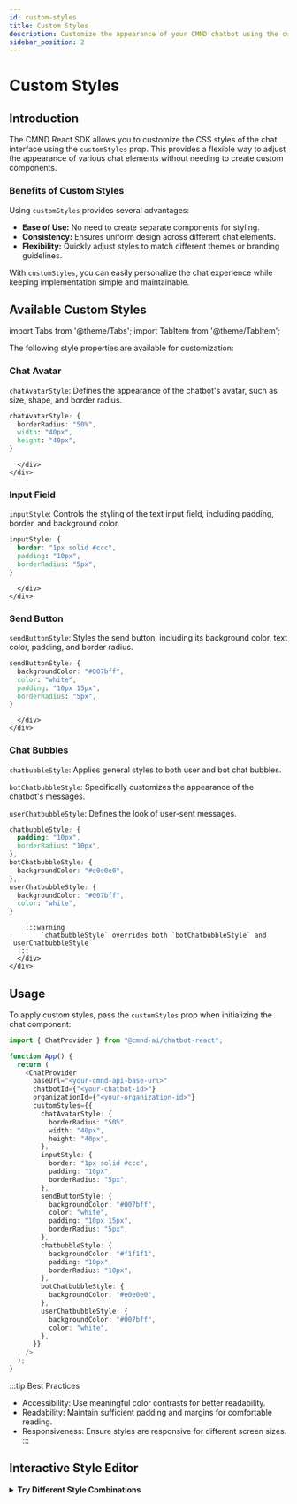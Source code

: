 ```yaml
---
id: custom-styles
title: Custom Styles
description: Customize the appearance of your CMND chatbot using the customStyles prop.
sidebar_position: 2
---
```


# Custom Styles

## Introduction

The CMND React SDK allows you to customize the CSS styles of the chat interface using the `customStyles` prop. This provides a flexible way to adjust the appearance of various chat elements without needing to create custom components.

<div className="card">
  <div className="card__header">
    <h3>Benefits of Custom Styles</h3>
  </div>
  <div className="card__body">
    <p>Using <code>customStyles</code> provides several advantages:</p>
    <ul>
      <li><strong>Ease of Use:</strong> No need to create separate components for styling.</li>
      <li><strong>Consistency:</strong> Ensures uniform design across different chat elements.</li>
      <li><strong>Flexibility:</strong> Quickly adjust styles to match different themes or branding guidelines.</li>
    </ul>
    <p>With <code>customStyles</code>, you can easily personalize the chat experience while keeping implementation simple and maintainable.</p>
  </div>
</div>

## Available Custom Styles

import Tabs from '@theme/Tabs';
import TabItem from '@theme/TabItem';

The following style properties are available for customization:

<Tabs groupId="style-elements">
  <TabItem value="avatar" label="Avatar" default>
    <div className="card">
      <div className="card__header">
        <h3>Chat Avatar</h3>
      </div>
      <div className="card__body">
        <p><code>chatAvatarStyle</code>: Defines the appearance of the chatbot's avatar, such as size, shape, and border radius.</p>
        
```css title="Avatar Style Example" showLineNumbers
chatAvatarStyle: {
  borderRadius: "50%",
  width: "40px",
  height: "40px",
}
```
      </div>
    </div>
  </TabItem>
  <TabItem value="input" label="Input Field">
    <div className="card">
      <div className="card__header">
        <h3>Input Field</h3>
      </div>
      <div className="card__body">
        <p><code>inputStyle</code>: Controls the styling of the text input field, including padding, border, and background color.</p>
        
```css title="Input Style Example" showLineNumbers
inputStyle: {
  border: "1px solid #ccc",
  padding: "10px",
  borderRadius: "5px",
}
```
      </div>
    </div>
  </TabItem>
  <TabItem value="button" label="Send Button">
    <div className="card">
      <div className="card__header">
        <h3>Send Button</h3>
      </div>
      <div className="card__body">
        <p><code>sendButtonStyle</code>: Styles the send button, including its background color, text color, padding, and border radius.</p>
        
```css title="Send Button Style Example" showLineNumbers
sendButtonStyle: {
  backgroundColor: "#007bff",
  color: "white",
  padding: "10px 15px",
  borderRadius: "5px",
}
```
      </div>
    </div>
  </TabItem>
  <TabItem value="bubbles" label="Chat Bubbles">
    <div className="card">
      <div className="card__header">
        <h3>Chat Bubbles</h3>
      </div>
      <div className="card__body">
        <p><code>chatbubbleStyle</code>: Applies general styles to both user and bot chat bubbles.</p>
        <p><code>botChatbubbleStyle</code>: Specifically customizes the appearance of the chatbot's messages.</p>
        <p><code>userChatbubbleStyle</code>: Defines the look of user-sent messages.</p>
        
```css title="Chat Bubble Styles Example" showLineNumbers
chatbubbleStyle: {
  padding: "10px",
  borderRadius: "10px",
},
botChatbubbleStyle: {
  backgroundColor: "#e0e0e0",
},
userChatbubbleStyle: {
  backgroundColor: "#007bff",
  color: "white",
}
```
        :::warning
            `chatbubbleStyle` overrides both `botChatbubbleStyle` and `userChatbubbleStyle`
      :::
      </div>
    </div>
  </TabItem>
</Tabs>

## Usage

To apply custom styles, pass the `customStyles` prop when initializing the chat component:

```typescript title="App.tsx" showLineNumbers
import { ChatProvider } from "@cmnd-ai/chatbot-react";

function App() {
  return (
    <ChatProvider
      baseUrl="<your-cmnd-api-base-url>"
      chatbotId={"<your-chatbot-id>"}
      organizationId={"<your-organization-id>"}
      customStyles={{
        chatAvatarStyle: {
          borderRadius: "50%",
          width: "40px",
          height: "40px",
        },
        inputStyle: {
          border: "1px solid #ccc",
          padding: "10px",
          borderRadius: "5px",
        },
        sendButtonStyle: {
          backgroundColor: "#007bff",
          color: "white",
          padding: "10px 15px",
          borderRadius: "5px",
        },
        chatbubbleStyle: {
          backgroundColor: "#f1f1f1",
          padding: "10px",
          borderRadius: "10px",
        },
        botChatbubbleStyle: {
          backgroundColor: "#e0e0e0",
        },
        userChatbubbleStyle: {
          backgroundColor: "#007bff",
          color: "white",
        },
      }}
    />
  );
}
```

:::tip Best Practices

- Accessibility: Use meaningful color contrasts for better readability.
- Readability: Maintain sufficient padding and margins for comfortable reading.
- Responsiveness: Ensure styles are responsive for different screen sizes.
  :::

## Interactive Style Editor

<details>
<summary><b>Try Different Style Combinations</b></summary>
<div>

The code below demonstrates how to implement a dynamic style editor in your application:

```tsx title="StyleEditor.tsx" showLineNumbers
import React, { useState } from "react";
import { ChatProvider, CmndChatBot } from "@cmnd-ai/chatbot-react";

const StyleEditor = () => {
  const [avatarBorderRadius, setAvatarBorderRadius] = useState("50%");
  const [bubbleBg, setBubbleBg] = useState("#e0e0e0");
  const [userBubbleBg, setUserBubbleBg] = useState("#007bff");

  return (
    <div className="style-editor">
      <div className="controls">
        <div>
          <label>Avatar Border Radius:</label>
          <select
            value={avatarBorderRadius}
            onChange={(e) => setAvatarBorderRadius(e.target.value)}
          >
            <option value="50%">Circle (50%)</option>
            <option value="10%">Rounded (10%)</option>
            <option value="0">Square (0)</option>
          </select>
        </div>

        <div>
          <label>Bot Bubble Color:</label>
          <input
            type="color"
            value={bubbleBg}
            onChange={(e) => setBubbleBg(e.target.value)}
          />
        </div>

        <div>
          <label>User Bubble Color:</label>
          <input
            type="color"
            value={userBubbleBg}
            onChange={(e) => setUserBubbleBg(e.target.value)}
          />
        </div>
      </div>

      <ChatProvider
        baseUrl="<your-cmnd-api-base-url>"
        chatbotId="<your-chatbot-id>"
        organizationId="<your-organization-id>"
        customStyles={{
          chatAvatarStyle: {
            borderRadius: avatarBorderRadius,
            width: "40px",
            height: "40px",
          },
          botChatbubbleStyle: {
            backgroundColor: bubbleBg,
          },
          userChatbubbleStyle: {
            backgroundColor: userBubbleBg,
            color: "white",
          },
        }}
      >
        <CmndChatBot />
      </ChatProvider>
    </div>
  );
};

export default StyleEditor;
```

This example creates a simple interface to dynamically adjust styles, allowing you to preview changes in real-time.

</div>
</details>
